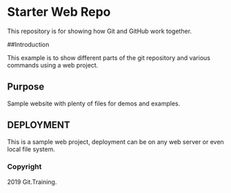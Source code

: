  # Starter Web Repo

 This repository is for showing how Git and GitHub work together.

 ##Introduction

 This example is to show different parts of the git repository and various commands using a web project.
 
 ## Purpose

 Sample website with plenty of files for demos and examples.

 ## DEPLOYMENT
 
 This is a sample web project, deployment can be on any web server or even local file system.

 ### Copyright

 2019 Git.Training.

